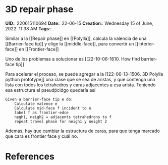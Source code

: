 # 3D repair phase
**UID**:: 220615110694
**Date**:: 22-06-15
**Creation**:: Wednesday 15 of June, 2022.  11:38 AM
**Tags**:: 

Similar a la [[Repair phase]] en [[Polylla]], calcula la valencia de una [[Barrier-face tip]] y elige la [[middle-face]], para convertir un [[interior-face]] en [[Frontier-face]]

Uno de los problemas a solucionar es [[22-10-06-1610. How find barrier-face tip]]

Para acelerar el proceso, se puede agregar a la [[22-06-13-1506. 3D Polylla python prototype]] una clase que se sea de aristas, y que contenga una lista con todos los tetrahedros y caras adjacentes a esa arista. Teniendo esa estructura el pseudṕcidgo quedaría así


```
Given a barrier-face tip e do:
	Calculate valence e
	Calculate mid-face f incident to e
	label f as frontier-edce
	negh1, neigh2 = adjacents tetrahedrons to f
	repeat travel phase for neigh1 y neight 2

```

Además, hay que cambiar la estructura de caras, para que tenga marcado que cara es frontier face y cuál no.

# References
